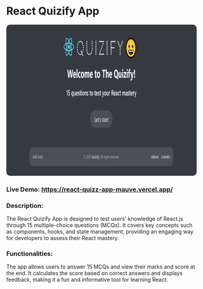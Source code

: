 # React Quizify App

<img src="./public/Quizify.PNG" style="height: 400px; width: 100%; border-radius: 10px" />

### Live Demo: https://react-quizz-app-mauve.vercel.app/

### Description:

The React Quizify App is designed to test users' knowledge of React.js through 15 multiple-choice questions (MCQs). It covers key concepts such as components, hooks, and state management, providing an engaging way for developers to assess their React mastery.

### Functionalities:

The app allows users to answer 15 MCQs and view their marks and score at the end. It calculates the score based on correct answers and displays feedback, making it a fun and informative tool for learning React.
